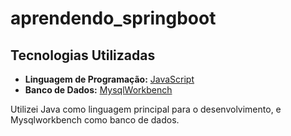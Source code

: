 # aprendendo_springboot
## Tecnologias Utilizadas

- **Linguagem de Programação:** [JavaScript]([https://developer.mozilla.org/pt-BR/docs/Web/JavaScript](https://pt.wikipedia.org/wiki/Java_Development_Kit))
- **Banco de Dados:** [MysqlWorkbench]([https://www.mongodb.com/](https://en.wikipedia.org/wiki/MySQL_Workbench))

Utilizei Java como linguagem principal para o desenvolvimento, e Mysqlworkbench  como banco de dados.
